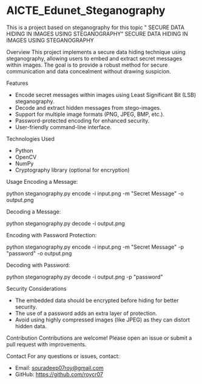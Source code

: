 # AICTE_Edunet_Steganography
This is a project based on steganography for this topic " SECURE DATA HIDING IN IMAGES USING STEGANOGRAPHY"
 SECURE DATA HIDING IN IMAGES USING STEGANOGRAPHY

Overview
This project implements a secure data hiding technique using steganography, allowing users to embed and extract secret messages within images. The goal is to provide a robust method for secure communication and data concealment without drawing suspicion.

 Features
- Encode secret messages within images using Least Significant Bit (LSB) steganography.
- Decode and extract hidden messages from stego-images.
- Support for multiple image formats (PNG, JPEG, BMP, etc.).
- Password-protected encoding for enhanced security.
- User-friendly command-line interface.

 Technologies Used
- Python
- OpenCV
- NumPy
- Cryptography library (optional for encryption)


 Usage
 Encoding a Message:

python steganography.py encode -i input.png -m "Secret Message" -o output.png

 Decoding a Message:

python steganography.py decode -i output.png

 Encoding with Password Protection:

python steganography.py encode -i input.png -m "Secret Message" -p "password" -o output.png

 Decoding with Password:

python steganography.py decode -i output.png -p "password"



 Security Considerations
- The embedded data should be encrypted before hiding for better security.
- The use of a password adds an extra layer of protection.
- Avoid using highly compressed images (like JPEG) as they can distort hidden data.


 Contribution
Contributions are welcome! Please open an issue or submit a pull request with improvements.

 Contact
For any questions or issues, contact:
- Email: souradeep07roy@gmail.com
- GitHub: https://github.com/roycr07
